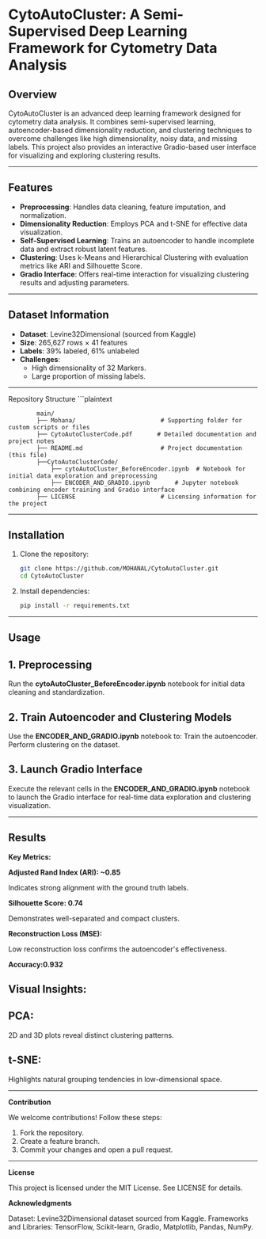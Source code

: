 # CytoAutoCluster: A Semi-Supervised Deep Learning Framework for Cytometry Data Analysis

## Overview
CytoAutoCluster is an advanced deep learning framework designed for cytometry data analysis. It combines semi-supervised learning, autoencoder-based dimensionality reduction, and clustering techniques to overcome challenges like high dimensionality, noisy data, and missing labels. This project also provides an interactive Gradio-based user interface for visualizing and exploring clustering results.

---

## Features
- **Preprocessing**: Handles data cleaning, feature imputation, and normalization.
- **Dimensionality Reduction**: Employs PCA and t-SNE for effective data visualization.
- **Self-Supervised Learning**: Trains an autoencoder to handle incomplete data and extract robust latent features.
- **Clustering**: Uses k-Means and Hierarchical Clustering with evaluation metrics like ARI and Silhouette Score.
- **Gradio Interface**: Offers real-time interaction for visualizing clustering results and adjusting parameters.

---

## Dataset Information
- **Dataset**: Levine32Dimensional (sourced from Kaggle)
- **Size**: 265,627 rows × 41 features
- **Labels**: 39% labeled, 61% unlabeled
- **Challenges**:
  - High dimensionality of 32 Markers.
  - Large proportion of missing labels.

---

Repository Structure
        ```plaintext

            main/
            ├── Mohana/                        # Supporting folder for custom scripts or files
            ├── CytoAutoClusterCode.pdf       # Detailed documentation and project notes
            ├── README.md                      # Project documentation (this file)
            ├──CytoAutoClusterCode/
                ├── cytoAutoCluster_BeforeEncoder.ipynb  # Notebook for initial data exploration and preprocessing
                ├── ENCODER_AND_GRADIO.ipynb       # Jupyter notebook combining encoder training and Gradio interface
            ├── LICENSE                        # Licensing information for the project
---
## Installation
1. Clone the repository:
   ```bash
   git clone https://github.com/MOHANAL/CytoAutoCluster.git
   cd CytoAutoCluster
2. Install dependencies:
   ```bash
   pip install -r requirements.txt
---
## Usage
## 1. Preprocessing
  Run the **cytoAutoCluster_BeforeEncoder.ipynb** notebook for initial data cleaning and standardization.

## 2. Train Autoencoder and Clustering Models
  Use the **ENCODER_AND_GRADIO.ipynb** notebook to:
  Train the autoencoder.
  Perform clustering on the dataset.

## 3. Launch Gradio Interface
   Execute the relevant cells in the **ENCODER_AND_GRADIO.ipynb** notebook to launch the Gradio interface for real-time data exploration and clustering visualization.
  
---
## Results
**Key Metrics:**

**Adjusted Rand Index (ARI): **~0.85****
  
  Indicates strong alignment with the ground truth labels.
  
**Silhouette Score: **0.74****
  
  Demonstrates well-separated and compact clusters.
  
**Reconstruction Loss (MSE):**

  Low reconstruction loss confirms the autoencoder's effectiveness.
  
**Accuracy:0.932**
  
## Visual Insights:
## PCA:
2D and 3D plots reveal distinct clustering patterns.
## t-SNE:
Highlights natural grouping tendencies in low-dimensional space.

---
**Contribution**

We welcome contributions! Follow these steps:
1. Fork the repository.
2. Create a feature branch.
3. Commit your changes and open a pull request.
---
**License**

This project is licensed under the MIT License. See LICENSE for details.

**Acknowledgments**

Dataset: Levine32Dimensional dataset sourced from Kaggle.
Frameworks and Libraries: TensorFlow, Scikit-learn, Gradio, Matplotlib, Pandas, NumPy.


